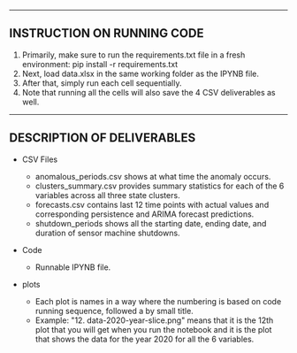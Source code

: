 
---------------------------
INSTRUCTION ON RUNNING CODE
---------------------------

1. Primarily, make sure to run the requirements.txt file in a fresh environment:
    pip install -r requirements.txt
2. Next, load data.xlsx in the same working folder as the IPYNB file.
2. After that, simply run each cell sequentially.
3. Note that running all the cells will also save the 4 CSV deliverables as well.

---------------------------
DESCRIPTION OF DELIVERABLES
---------------------------

- CSV Files
    - anomalous_periods.csv shows at what time the anomaly occurs.
    - clusters_summary.csv provides summary statistics for each of the 6 variables across all three state clusters.
    - forecasts.csv contains last 12 time points with actual values and corresponding persistence and ARIMA forecast predictions.
    - shutdown_periods shows all the starting date, ending date, and duration of sensor machine shutdowns.

- Code
    - Runnable IPYNB file.

- plots
    - Each plot is names in a way where the numbering is based on code running sequence, followed a by small title.
    - Example: "12. data-2020-year-slice.png" means that it is the 12th plot that you will get when you run the notebook and it is the plot that shows the data for the year 2020 for all the 6 variables.